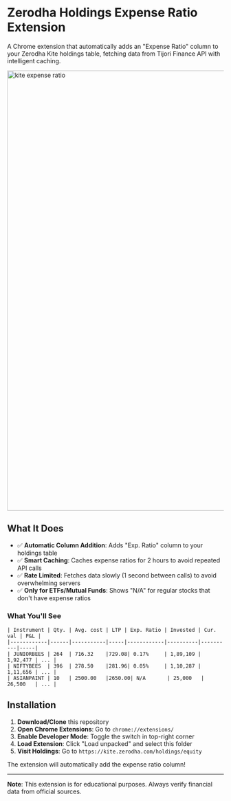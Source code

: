 # Zerodha Holdings Expense Ratio Extension

A Chrome extension that automatically adds an "Expense Ratio" column to your Zerodha Kite holdings table, fetching data from Tijori Finance API with intelligent caching.

<img width="1024" height="1024" alt="kite expense ratio" src="https://github.com/user-attachments/assets/3e546b68-c6e0-4a18-ba16-9ade4940591c" />


## What It Does

- ✅ **Automatic Column Addition**: Adds "Exp. Ratio" column to your holdings table
- ✅ **Smart Caching**: Caches expense ratios for 2 hours to avoid repeated API calls
- ✅ **Rate Limited**: Fetches data slowly (1 second between calls) to avoid overwhelming servers
- ✅ **Only for ETFs/Mutual Funds**: Shows "N/A" for regular stocks that don't have expense ratios

### What You'll See

```
| Instrument | Qty. | Avg. cost | LTP | Exp. Ratio | Invested | Cur. val | P&L |
|------------|------|-----------|-----|------------|----------|----------|-----|
| JUNIORBEES | 264  | 716.32    |729.08| 0.17%     | 1,89,109 | 1,92,477 | ... |
| NIFTYBEES  | 396  | 278.50    |281.96| 0.05%     | 1,10,287 | 1,11,656 | ... |
| ASIANPAINT | 10   | 2500.00   |2650.00| N/A       | 25,000   | 26,500   | ... |
```

## Installation

1. **Download/Clone** this repository
2. **Open Chrome Extensions**: Go to `chrome://extensions/`
3. **Enable Developer Mode**: Toggle the switch in top-right corner
4. **Load Extension**: Click "Load unpacked" and select this folder
5. **Visit Holdings**: Go to `https://kite.zerodha.com/holdings/equity`

The extension will automatically add the expense ratio column!

---

**Note**: This extension is for educational purposes. Always verify financial data from official sources.
